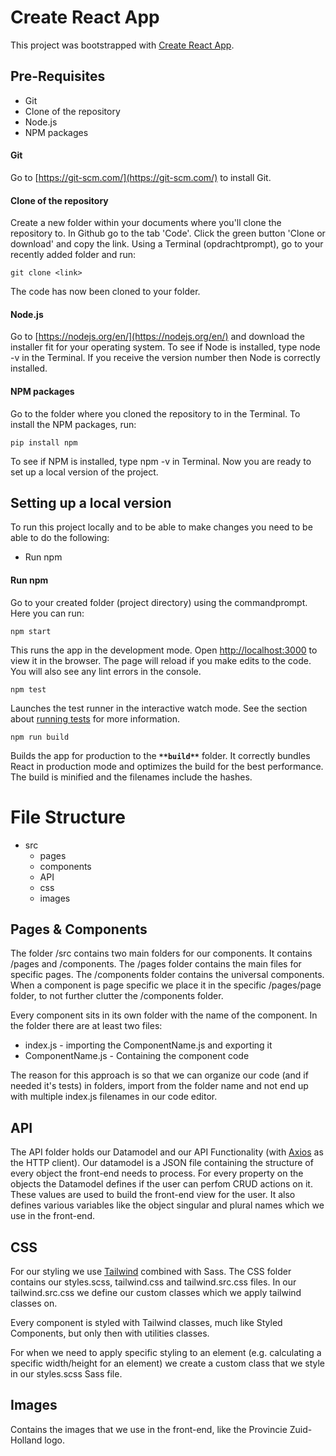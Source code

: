 # Create React App

This project was bootstrapped with [Create React App](https://github.com/facebook/create-react-app).

## Pre-Requisites
- Git
- Clone of the repository
- Node.js
- NPM packages

#### Git
Go to [https://git-scm.com/](https://git-scm.com/) to install Git.

#### Clone of the repository
Create a new folder within your documents where you'll clone the repository to. In Github go to the tab 'Code'.
Click the green button 'Clone or download' and copy the link. 
Using a Terminal (opdrachtprompt), go to your recently added folder and run:

    git clone <link>

The code has now been cloned to your folder.

#### Node.js
Go to [https://nodejs.org/en/](https://nodejs.org/en/) and download the installer fit for your operating system. 
To see if Node is installed, type node -v in the Terminal. If you receive the version number then Node is correctly installed.

#### NPM packages
Go to the folder where you cloned the repository to in the Terminal. To install the NPM packages, run:

    pip install npm

To see if NPM is installed, type npm -v in Terminal.
Now you are ready to set up a local version of the project.

## Setting up a local version
To run this project locally and to be able to make changes you need to be able to do the following:
- Run npm

#### Run npm
Go to your created folder (project directory) using the commandprompt. Here you can run:

    npm start
  
This runs the app in the development mode. Open [http://localhost:3000](http://localhost:3000) to view it in the browser. The page will reload if you make edits to the code. You will also see any lint errors in the console. 

    npm test

Launches the test runner in the interactive watch mode. See the section about [running tests](https://facebook.github.io/create-react-app/docs/running-tests) for more information.

    npm run build

Builds the app for production to the **`**build**`** folder. It correctly bundles React in production mode and optimizes the build for the best performance. The build is minified and the filenames include the hashes.

# File Structure

-   src
    -   pages
    -   components
    -   API
    -   css
    -   images

## Pages & Components

The folder /src contains two main folders for our components. It contains /pages and /components. The /pages folder contains the main files for specific pages. The /components folder contains the universal components. When a component is page specific we place it in the specific /pages/page folder, to not further clutter the /components folder.

Every component sits in its own folder with the name of the component. In the folder there are at least two files:

-   index.js - importing the ComponentName.js and exporting it
-   ComponentName.js - Containing the component code

The reason for this approach is so that we can organize our code (and if needed it's tests) in folders, import from the folder name and not end up with multiple index.js filenames in our code editor.

## API

The API folder holds our Datamodel and our API Functionality (with [Axios](https://github.com/axios/axios) as the HTTP client). Our datamodel is a JSON file containing the structure of every object the front-end needs to process. For every property on the objects the Datamodel defines if the user can perfom CRUD actions on it. These values are used to build the front-end view for the user. It also defines various variables like the object singular and plural names which we use in the front-end.

## CSS

For our styling we use [Tailwind](https://tailwindcss.com) combined with Sass. The CSS folder contains our styles.scss, tailwind.css and tailwind.src.css files. In our tailwind.src.css we define our custom classes which we apply tailwind classes on.

Every component is styled with Tailwind classes, much like Styled Components, but only then with utilities classes.

For when we need to apply specific styling to an element (e.g. calculating a specific width/height for an element) we create a custom class that we style in our styles.scss Sass file.

## Images

Contains the images that we use in the front-end, like the Provincie Zuid-Holland logo.
